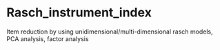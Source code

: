 # Rasch_instrument_index
Item reduction by using unidimensional/multi-dimensional rasch models, PCA analysis, factor analysis
